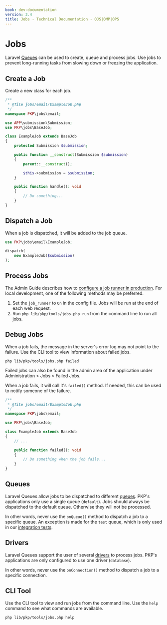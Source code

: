 ```yaml
---
book: dev-documentation
version: 3.4
title: Jobs - Technical Documentation - OJS|OMP|OPS
---
```


# Jobs

Laravel [Queues](https://laravel.com/docs/9.x/queues) can be used to create, queue and process jobs. Use jobs to prevent long-running tasks from slowing down or freezing the application.

## Create a Job

Create a new class for each job.

```php
/**
 * @file jobs/email/ExampleJob.php
 */
namespace PKP\jobs\email;

use APP\submission\Submission;
use PKP\jobs\BaseJob;

class ExampleJob extends BaseJob
{
    protected Submission $submission;

    public function __construct(Submission $submission)
    {
        parent::__construct();

        $this->submission = $submission;
    }

    public function handle(): void
    {
        // Do something...
    }
}
```

## Dispatch a Job

When a job is dispatched, it will be added to the job queue.

```php
use PKP\jobs\email\ExampleJob;

dispatch(
    new ExampleJob($submission)
);
```

## Process Jobs

The Admin Guide describes how to [configure a job runner in production](/admin-guide/en/configure#job-runner). For local development, one of the following methods may be preferred.

1. Set the `job_runner` to `On` in the config file. Jobs will be run at the end of each web request.
2. Run `php lib/pkp/tools/jobs.php run` from the command line to run all jobs.

## Debug Jobs

When a job fails, the message in the server's error log may not point to the failure. Use the CLI tool to view information about failed jobs.

```
php lib/pkp/tools/jobs.php failed
```

Failed jobs can also be found in the admin area of the application under Administration > Jobs > Failed Jobs.

When a job fails, it will call it's `failed()` method. If needed, this can be used to notify someone of the failure.

```php
/**
 * @file jobs/email/ExampleJob.php
 */
namespace PKP\jobs\email;

use PKP\jobs\BaseJob;

class ExampleJob extends BaseJob
{
    // ...

    public function failed(): void
    {
        // Do something when the job fails...
    }
}
```

## Queues

Laravel Queues allow jobs to be dispatched to different [queues](https://laravel.com/docs/9.x/queues#dispatching-to-a-particular-queue). PKP's applications only use a single queue (`default`). Jobs should always be dispatched to the default queue. Otherwise they will not be processed.

In other words, never use the `onQueue()` method to dispatch a job to a specific queue. An exception is made for the `test` queue, which is only used in our [integration tests](/dev/testing/en/continuous-integration).

## Drivers

Laravel Queues support the user of several [drivers](https://laravel.com/docs/9.x/queues#driver-prerequisites) to process jobs. PKP's applications are only configured to use one driver (`database`).

In other words, never use the `onConnection()` method to dispatch a job to a specific connection.

## CLI Tool

Use the CLI tool to view and run jobs from the command line. Use the `help` command to see what commands are available.

```
php lib/pkp/tools/jobs.php help
```